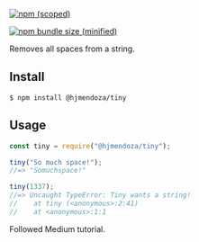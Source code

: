 [![npm (scoped)](https://img.shields.io/npm/v/@hjmendoza/tiny.svg)](https://github.com/hjmendoza/tiny.git)

[![npm bundle size (minified)](https://img.shields.io/bundlephobia/min/@hjmendoza/tiny.svg)](https://github.com/hjmendoza/tiny)

Removes all spaces from a string.

## Install

```
$ npm install @hjmendoza/tiny
```

## Usage

```js
const tiny = require("@hjmendoza/tiny");

tiny("So much space!");
//=> "Somuchspace!"

tiny(1337);
//=> Uncaught TypeError: Tiny wants a string!
//    at tiny (<anonymous>:2:41)
//    at <anonymous>:1:1
```

Followed Medium tutorial. 